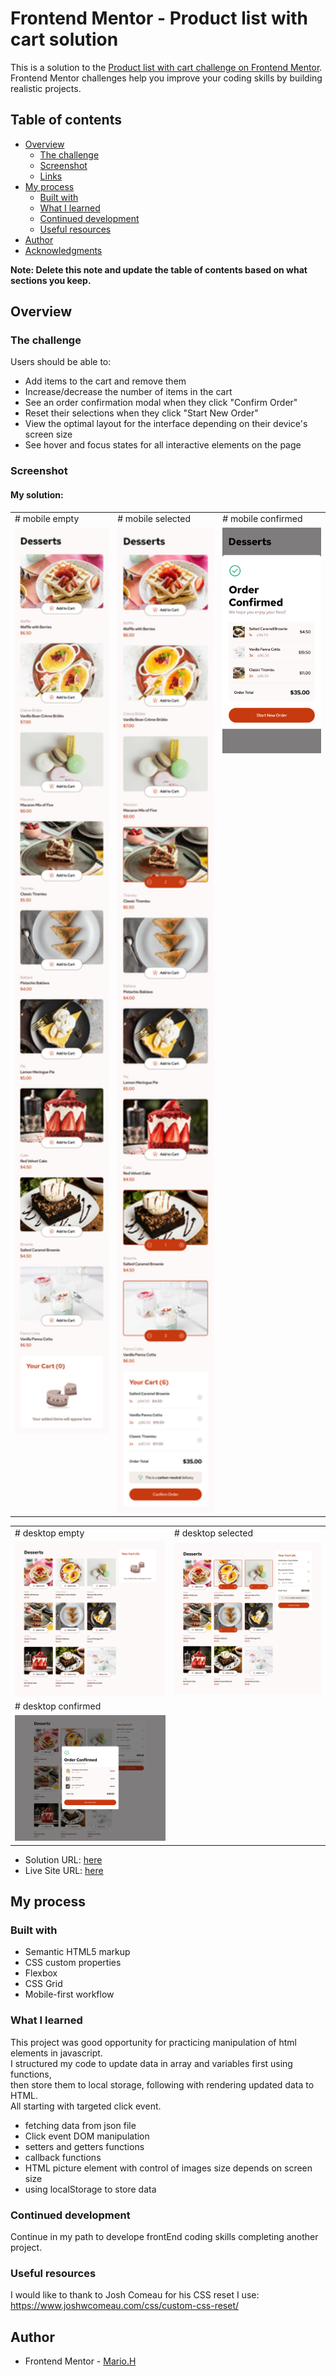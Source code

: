 # Frontend Mentor - Product list with cart solution

This is a solution to the [Product list with cart challenge on Frontend Mentor](https://www.frontendmentor.io/challenges/product-list-with-cart-5MmqLVAp_d). Frontend Mentor challenges help you improve your coding skills by building realistic projects. 

## Table of contents

- [Overview](#overview)
  - [The challenge](#the-challenge)
  - [Screenshot](#screenshot)
  - [Links](#links)
- [My process](#my-process)
  - [Built with](#built-with)
  - [What I learned](#what-i-learned)
  - [Continued development](#continued-development)
  - [Useful resources](#useful-resources)
- [Author](#author)
- [Acknowledgments](#acknowledgments)

**Note: Delete this note and update the table of contents based on what sections you keep.**

## Overview

### The challenge

Users should be able to:

- Add items to the cart and remove them
- Increase/decrease the number of items in the cart
- See an order confirmation modal when they click "Confirm Order"
- Reset their selections when they click "Start New Order"
- View the optimal layout for the interface depending on their device's screen size
- See hover and focus states for all interactive elements on the page

### Screenshot
#### My solution:

<table>
  <tr>
    <td># mobile empty</td>
    <td># mobile selected</td>
    <td># mobile confirmed</td>
  </tr>
  <tr>
    <td valign="top"><img src="screenshots/mobile-empty.png" width=200></td>
    <td valign="top"><img src="screenshots/mobile-selected.png" width=200></td>
    <td valign="top"><img src="screenshots/mobile-confirmed.png" width=200></td>
  </tr>
</table>

<table>
  <tr>
    <td># desktop empty</td>
    <td># desktop selected</td>
  </tr>
  <tr>
    <td><img src="screenshots/desktop-empty.png" width=450></td>
    <td><img src="screenshots/desktop-selected.png" width=450></td>
  </tr>
  <tr>
     <td># desktop confirmed</td>
  </tr>
  <tr>
    <td><img src="screenshots/desktop-confirmed.png" width=450></td>
  </tr>
</table>

- Solution URL: [here](https://github.com/sportif7/Product-list-with-cart.git)
- Live Site URL: [here](https://sportif7.github.io/Product-list-with-cart/)

## My process

### Built with

- Semantic HTML5 markup
- CSS custom properties
- Flexbox
- CSS Grid
- Mobile-first workflow


### What I learned
This project was good opportunity for practicing manipulation of html elements in javascript.<br>
I structured my code to update data in array and variables first using functions,<br>
then store them to local storage, following with rendering updated data to HTML.<br>
All starting with targeted click event.

- fetching data from json file
- Click event DOM manipulation
- setters and getters functions
- callback functions
- HTML picture element with control of images size depends on screen size
- using localStorage to store data


### Continued development

Continue in my path to develope frontEnd coding skills completing another project.


### Useful resources
I would like to thank to Josh Comeau for his CSS reset I use: https://www.joshwcomeau.com/css/custom-css-reset/


## Author

- Frontend Mentor - [Mario.H](https://www.frontendmentor.io/profile/sportif7)






